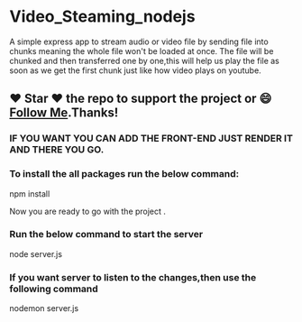 # Video_Steaming_nodejs
A simple express app to stream audio or video file by sending file into chunks meaning the whole file won't be loaded at once. The file will be chunked and then transferred one by one,this will help us play the file as soon as we get the first chunk just like how video plays on youtube.

##### 
## :heart: Star :heart: the repo to support the project or :smile:[Follow Me](https://github.com/kanchan0).Thanks!

### IF YOU WANT YOU CAN ADD THE FRONT-END JUST RENDER IT AND THERE YOU GO.

### To install the all packages run the below command: 

npm install 

Now you are ready to go with the project . 

### Run the below command to start the server 

node server.js 

### If you want server to listen to the changes,then use the following command

nodemon server.js 



